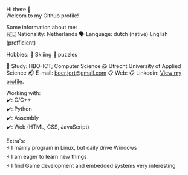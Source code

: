 Hi there 👋  
Welcom to my Github profile!  
  
Some information about me:  
  :netherlands: Nationality: Netherlands
  :speaking_head: Language: dutch (native) English (profficient)

Hobbies: 
  :ski: Skiiing 
  :game_die: puzzles

🏫 Study: HBO-ICT; Computer Science @ Utrecht University of Applied Science
:mailbox_with_mail: E-mail: boer.jort@gmail.com
📋 Web: <WorkInProgress>
📋 Linkedin: [View my profile](https://www.linkedin.com/in/jort-de-boer-in/).
  
Working with:  
✔️: C/C++  
✔️: Python  
✔️: Assembly  
✔️: Web (HTML, CSS, JavaScript)  
  
Extra's:  
⚡ I mainly program in Linux, but daily drive Windows  
⚡ I am eager to learn new things  
⚡ I find Game development and embedded systems very interesting   

